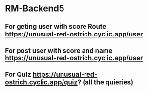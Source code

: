 # RM-Backend5
## For geting user with score Route https://unusual-red-ostrich.cyclic.app/user

## For post user with score and name https://unusual-red-ostrich.cyclic.app/user

## For Quiz https://unusual-red-ostrich.cyclic.app/quiz? (all the quieries)
